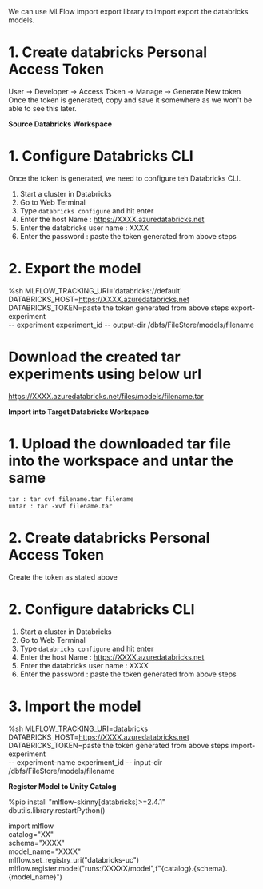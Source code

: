 
We can use MLFlow import export library to import export the databricks models.

# 1. Create databricks Personal Access Token
  User -> Developer -> Access Token -> Manage -> Generate New token
  Once the token is generated, copy and save it somewhere as we won't be able to see this later.

**Source Databricks Workspace**
# 1. Configure Databricks CLI
  Once the token is generated, we need to configure teh Databricks CLI.
  1. Start a cluster in Databricks
  2. Go to Web Terminal 
  3. Type `databricks configure` and hit enter
  4. Enter the host Name : https://XXXX.azuredatabricks.net
  5. Enter the databricks user name : XXXX
  6. Enter the password : paste the token generated from above steps

# 2. Export the model
  %sh
  MLFLOW_TRACKING_URI='databricks://default'
  DATABRICKS_HOST=https://XXXX.azuredatabricks.net
  DATABRICKS_TOKEN=paste the token generated from above steps
  export-experiment \
  -- experiment experiment_id
  -- output-dir /dbfs/FileStore/models/filename

# Download the created tar experiments using below url
  https://XXXX.azuredatabricks.net/files/models/filename.tar


**Import into Target Databricks Workspace**
# 1. Upload the downloaded tar file into the workspace and untar the same
    tar : tar cvf filename.tar filename
    untar : tar -xvf filename.tar
# 2. Create databricks Personal Access Token
  Create the token as stated above
# 2. Configure databricks CLI
  1. Start a cluster in Databricks
  2. Go to Web Terminal 
  3. Type `databricks configure` and hit enter
  4. Enter the host Name : https://XXXX.azuredatabricks.net
  5. Enter the databricks user name : XXXX
  6. Enter the password : paste the token generated from above steps
# 3. Import the model
   %sh
    MLFLOW_TRACKING_URI=databricks
    DATABRICKS_HOST=https://XXXX.azuredatabricks.net
    DATABRICKS_TOKEN=paste the token generated from above steps
    import-experiment \
    -- experiment-name experiment_id
    -- input-dir /dbfs/FileStore/models/filename

**Register Model to Unity Catalog**

%pip install "mlflow-skinny[databricks]>=2.4.1"
dbutils.library.restartPython()

import mlflow    
catalog="XX"    
schema="XXXX"    
model_name="XXXX"    
mlflow.set_registry_uri("databricks-uc")    
mlflow.register.model("runs:/XXXXX/model",f"{catalog}.{schema}.{model_name}")     



